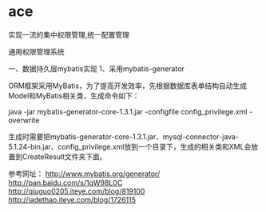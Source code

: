 ace
===

实现一流的集中权限管理,统一配置管理

通用权限管理系统

一、数据持久层mybatis实现
1、采用mybatis-generator

ORM框架采用MyBatis，为了提高开发效率，先根据数据库表单结构自动生成Model和MyBatis相关类，生成命令如下：

java -jar mybatis-generator-core-1.3.1.jar -configfile config_privilege.xml -overwrite

生成时需要把mybatis-generator-core-1.3.1.jar、mysql-connector-java-5.1.24-bin.jar、config_privilege.xml放到一个目录下，生成的相关类和XML会放置到CreateResult文件夹下面。

参考网址： http://www.mybatis.org/generator/ http://pan.baidu.com/s/1qW98L0C http://qiuguo0205.iteye.com/blog/819100 http://jadethao.iteye.com/blog/1726115
